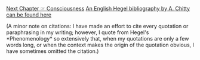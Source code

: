 <p id="nav"><a href="consciousness.html">Next Chapter ☞ Consciousness</a>
<a href="http://users.sussex.ac.uk/~sefd0/bib/hegel.htm">An English Hegel bibliography by A. Chitty can be found here</a></p>

</section>

<p id="cite-note">(A minor note on citations: I have made an effort to cite
every quotation or paraphrasing in my writing; however, I quote from Hegel's
*Phenomenology* so extensively that, when my quotations are only a few words
long, or when the context makes the origin of the quotation obvious, I have
sometimes omitted the citation.)</p>

[^1]: G.W.F. Hegel, *The Phenomenology of Spirit*, translated by T. Pinkard. (Cambridge, Cambridge University Press, 2018), p. 468.
[^2]: Alexandre Kojève, *Introduction To The Reading Of Hegel*, translated by R. Queneau. (Ithaca, Cornell University Press, 1980).
[^3]: An elaboration of Jacobi's argumentation can be found in Paul Franks, "All or Nothing", in *The Cambridge Companion to German Idealism*, edited by K. Ameriks. (Cambridge, Cambridge University Press, 2017), p. 131.
[^4]: G.W.F. Hegel, *The Encyclopaedia Logic*, translated by T. F. Geraets, W. A. Suchting, and H. S Harris (Indianapolis, IN: Hackett, 1991), p. 83 (§41: Addition 2).
[^5]: Paul W. Franks, *All or Nothing: Systematicity, Transcendental Arguments, and Skepticism in German Idealism*. (Cambridge, MA: Harvard University Press, 2005), p. 10.
[^6]: Hegel, *Logic*, p. 186.
[^7]: Hegel, *Phenomenology*, §77.
[^8]: Hegel, *Phenomenology*, §73.
[^9]: Ibid, §78.
[^10]: Ibid, §79.
